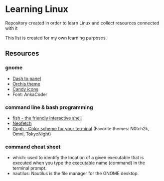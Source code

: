 Learning Linux
==============
Repository created in order to learn Linux and collect resources connected with it

This list is created for my own learning purposes.

Resources
---------

### gnome

- [Dash to panel](https://github.com/home-sweet-gnome/dash-to-panel)
- [Orchis theme](https://github.com/vinceliuice/Orchis-theme)
- [Candy icons](https://github.com/EliverLara/candy-icons)
- Font: AnkaCoder

### command line & bash programming

- [fish - the friendly interactive shell](https://github.com/fish-shell/fish-shell)
- [Neofetch](https://github.com/dylanaraps/neofetch)
- [Gogh - Color scheme for your terminal](https://mayccoll.github.io/Gogh/) (Favorite themes: N0tch2k, Omni, TokyoNight)

### command cheat sheet

- which: used to identify the location of a given executable that is executed when you type the executable name (command) in the terminal prompt.
- nautilus: Nautilus is the file manager for the GNOME desktop.